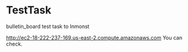 # TestTask
bulletin_board test task to Inmonst

http://ec2-18-222-237-169.us-east-2.compute.amazonaws.com
You can check.

